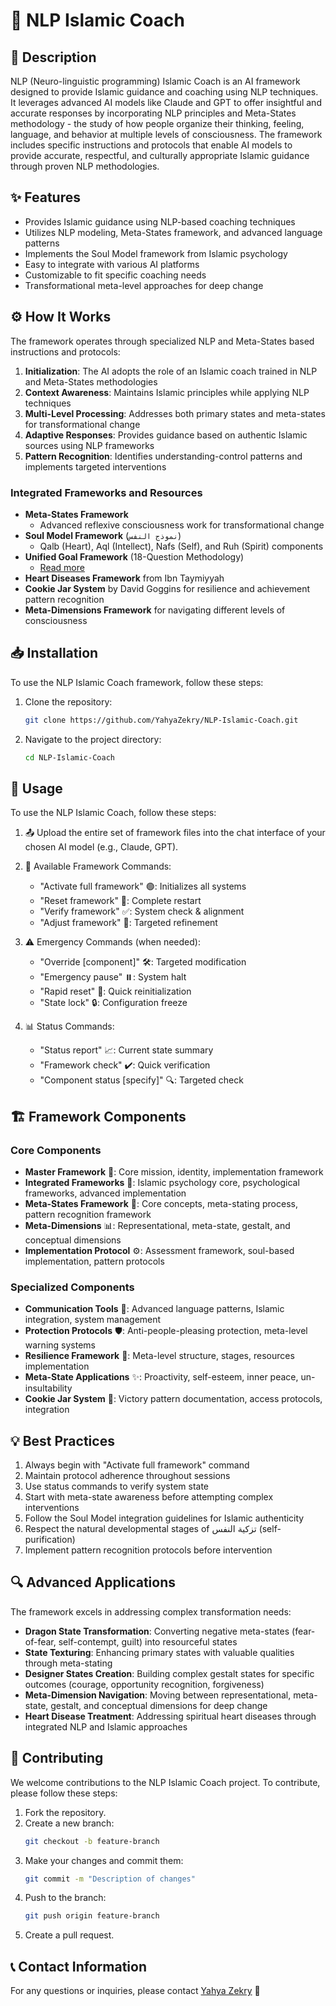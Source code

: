 # 🌟 NLP Islamic Coach

## 📝 Description

NLP (Neuro-linguistic programming) Islamic Coach is an AI framework designed to provide Islamic guidance and coaching using NLP techniques. It leverages advanced AI models like Claude and GPT to offer insightful and accurate responses by incorporating NLP principles and Meta-States methodology - the study of how people organize their thinking, feeling, language, and behavior at multiple levels of consciousness. The framework includes specific instructions and protocols that enable AI models to provide accurate, respectful, and culturally appropriate Islamic guidance through proven NLP methodologies.

## ✨ Features

- Provides Islamic guidance using NLP-based coaching techniques
- Utilizes NLP modeling, Meta-States framework, and advanced language patterns
- Implements the Soul Model framework from Islamic psychology
- Easy to integrate with various AI platforms
- Customizable to fit specific coaching needs
- Transformational meta-level approaches for deep change

## ⚙️ How It Works

The framework operates through specialized NLP and Meta-States based instructions and protocols:

1. **Initialization**: The AI adopts the role of an Islamic coach trained in NLP and Meta-States methodologies
2. **Context Awareness**: Maintains Islamic principles while applying NLP techniques
3. **Multi-Level Processing**: Addresses both primary states and meta-states for transformational change
4. **Adaptive Responses**: Provides guidance based on authentic Islamic sources using NLP frameworks
5. **Pattern Recognition**: Identifies understanding-control patterns and implements targeted interventions

### Integrated Frameworks and Resources

- **Meta-States Framework**
  - Advanced reflexive consciousness work for transformational change
- **Soul Model Framework** (`نموذج النفس`)
  - Qalb (Heart), Aql (Intellect), Nafs (Self), and Ruh (Spirit) components
- **Unified Goal Framework** (18-Question Methodology)
  - [Read more](https://mustafamohsen.com/%D8%A7%D9%84%D8%A3%D9%87%D8%AF%D8%A7%D9%81-%D8%A7%D9%84%D8%B0%D9%83%D9%8A%D8%A9-%D9%84%D9%8A%D8%B3%D8%AA-%D8%A8%D9%87%D8%B0%D8%A7-%D8%A7%D9%84%D8%B0%D9%83%D8%A7%D8%A1-%D9%88%D8%A5%D9%84%D9%8A%D9%83/)
- **Heart Diseases Framework** from Ibn Taymiyyah
- **Cookie Jar System** by David Goggins for resilience and achievement pattern recognition
- **Meta-Dimensions Framework** for navigating different levels of consciousness

## 📥 Installation

To use the NLP Islamic Coach framework, follow these steps:

1. Clone the repository:
   ```bash
   git clone https://github.com/YahyaZekry/NLP-Islamic-Coach.git
   ```
2. Navigate to the project directory:
   ```bash
   cd NLP-Islamic-Coach
   ```

## 🚀 Usage

To use the NLP Islamic Coach, follow these steps:

1. 📤 Upload the entire set of framework files into the chat interface of your chosen AI model (e.g., Claude, GPT).

2. 🎯 Available Framework Commands:

   - "Activate full framework" 🟢: Initializes all systems
   - "Reset framework" 🔄: Complete restart
   - "Verify framework" ✅: System check & alignment
   - "Adjust framework" 🔧: Targeted refinement

3. ⚠️ Emergency Commands (when needed):

   - "Override [component]" 🛠️: Targeted modification
   - "Emergency pause" ⏸️: System halt
   - "Rapid reset" 🔄: Quick reinitialization
   - "State lock" 🔒: Configuration freeze

4. 📊 Status Commands:
   - "Status report" 📈: Current state summary
   - "Framework check" ✔️: Quick verification
   - "Component status [specify]" 🔍: Targeted check

## 🏗️ Framework Components

### Core Components

- **Master Framework** 🧠: Core mission, identity, implementation framework
- **Integrated Frameworks** 🧩: Islamic psychology core, psychological frameworks, advanced implementation
- **Meta-States Framework** 🔄: Core concepts, meta-stating process, pattern recognition framework
- **Meta-Dimensions** 📊: Representational, meta-state, gestalt, and conceptual dimensions
- **Implementation Protocol** ⚙️: Assessment framework, soul-based implementation, pattern protocols

### Specialized Components

- **Communication Tools** 💬: Advanced language patterns, Islamic integration, system management
- **Protection Protocols** 🛡️: Anti-people-pleasing protection, meta-level warning systems
- **Resilience Framework** 💪: Meta-level structure, stages, resources implementation
- **Meta-State Applications** ✨: Proactivity, self-esteem, inner peace, un-insultability
- **Cookie Jar System** 🍪: Victory pattern documentation, access protocols, integration

## 💡 Best Practices

1. Always begin with "Activate full framework" command
2. Maintain protocol adherence throughout sessions
3. Use status commands to verify system state
4. Start with meta-state awareness before attempting complex interventions
5. Follow the Soul Model integration guidelines for Islamic authenticity
6. Respect the natural developmental stages of تزكية النفس (self-purification)
7. Implement pattern recognition protocols before intervention

## 🔍 Advanced Applications

The framework excels in addressing complex transformation needs:

- **Dragon State Transformation**: Converting negative meta-states (fear-of-fear, self-contempt, guilt) into resourceful states
- **State Texturing**: Enhancing primary states with valuable qualities through meta-stating
- **Designer States Creation**: Building complex gestalt states for specific outcomes (courage, opportunity recognition, forgiveness)
- **Meta-Dimension Navigation**: Moving between representational, meta-state, gestalt, and conceptual dimensions for deep change
- **Heart Disease Treatment**: Addressing spiritual heart diseases through integrated NLP and Islamic approaches

## 🤝 Contributing

We welcome contributions to the NLP Islamic Coach project. To contribute, please follow these steps:

1. Fork the repository.
2. Create a new branch:
   ```bash
   git checkout -b feature-branch
   ```
3. Make your changes and commit them:
   ```bash
   git commit -m "Description of changes"
   ```
4. Push to the branch:
   ```bash
   git push origin feature-branch
   ```
5. Create a pull request.

## 📞 Contact Information

For any questions or inquiries, please contact [Yahya Zekry](mailto:yahyazekry@gmail.com) 📧
